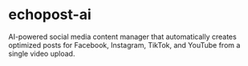 # echopost-ai
AI-powered social media content manager that automatically creates optimized posts for Facebook, Instagram, TikTok, and YouTube from a single video upload.
